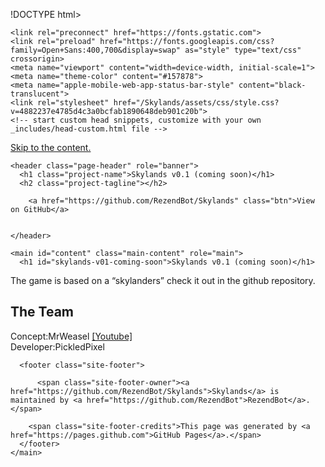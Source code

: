 !DOCTYPE html>
<html lang="en-US">
  <head>
    <meta charset="UTF-8">

<!-- Begin Jekyll SEO tag v2.8.0 -->
<title>Skylands v0.1 (coming soon) | Skylands</title>
<meta name="generator" content="Jekyll v3.9.2" />
<meta property="og:title" content="Skylands v0.1 (coming soon)" />
<meta property="og:locale" content="en_US" />
<link rel="canonical" href="https://rezendbot.github.io/Skylands/" />
<meta property="og:url" content="https://rezendbot.github.io/Skylands/" />
<meta property="og:site_name" content="Skylands" />
<meta property="og:type" content="website" />
<meta name="twitter:card" content="summary" />
<meta property="twitter:title" content="Skylands v0.1 (coming soon)" />
<script type="application/ld+json">
{"@context":"https://schema.org","@type":"WebSite","headline":"Skylands v0.1 (coming soon)","name":"Skylands","url":"https://rezendbot.github.io/Skylands/"}</script>
<!-- End Jekyll SEO tag -->

    <link rel="preconnect" href="https://fonts.gstatic.com">
    <link rel="preload" href="https://fonts.googleapis.com/css?family=Open+Sans:400,700&display=swap" as="style" type="text/css" crossorigin>
    <meta name="viewport" content="width=device-width, initial-scale=1">
    <meta name="theme-color" content="#157878">
    <meta name="apple-mobile-web-app-status-bar-style" content="black-translucent">
    <link rel="stylesheet" href="/Skylands/assets/css/style.css?v=4882237e4785d4c3a0bcfab1890648deb901c20b">
    <!-- start custom head snippets, customize with your own _includes/head-custom.html file -->

<!-- Setup Google Analytics -->



<!-- You can set your favicon here -->
<!-- link rel="shortcut icon" type="image/x-icon" href="/Skylands/favicon.ico" -->

<!-- end custom head snippets -->

  </head>
  <body>
    <a id="skip-to-content" href="#content">Skip to the content.</a>

    <header class="page-header" role="banner">
      <h1 class="project-name">Skylands v0.1 (coming soon)</h1>
      <h2 class="project-tagline"></h2>
      
        <a href="https://github.com/RezendBot/Skylands" class="btn">View on GitHub</a>
      
      
    </header>

    <main id="content" class="main-content" role="main">
      <h1 id="skylands-v01-coming-soon">Skylands v0.1 (coming soon)</h1>
<p>The game is based on a “skylanders” check it out in the github repository.
<br /></p>
<h2 id="the-team">The Team</h2>
<p>Concept:MrWeasel <a href="https://www.youtube.com/channel/UCNB0QW6GY3LZGZUPw7ejKxQ">[Youtube]</a>
<br />
Developer:PickledPixel</p>



      <footer class="site-footer">
        
          <span class="site-footer-owner"><a href="https://github.com/RezendBot/Skylands">Skylands</a> is maintained by <a href="https://github.com/RezendBot">RezendBot</a>.</span>
        
        <span class="site-footer-credits">This page was generated by <a href="https://pages.github.com">GitHub Pages</a>.</span>
      </footer>
    </main>
  </body>
</html>
